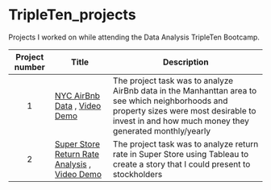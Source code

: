# TripleTen_projects
Projects I worked on while attending the Data Analysis TripleTen Bootcamp.


| Project number | Title | Description |
| :-----------: | ----------- |----------- |
| 1 | [NYC AirBnb Data](https://docs.google.com/spreadsheets/d/1OUrnhbspRcHR7MLDpeyDAIMWwaG1H-ng4gcLckkzLOQ/edit?gid=1001684169#gid=1001684169) , [Video Demo](https://www.loom.com/share/6ada8f801b5741d1afb3b42fc342cdb7)| The project task was to analyze AirBnb data in the Manhanttan area to see which neighborhoods and property sizes were most desirable to invest in and how much money they generated monthly/yearly |
| 2 | [Super Store Return Rate Analysis](https://public.tableau.com/app/profile/joel.mendez1938/viz/JoelMendez-DataStoryTellingProject/ReturnRateAnalysis) , [Video Demo](https://www.loom.com/share/84783e2ff67d4179856dfbf096833cf2) | The project task was to analyze return rate in Super Store using Tableau to create a story that I could present to stockholders |
